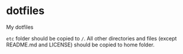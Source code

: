 # dotfiles
My dotfiles

`etc` folder should be copied to `/`. All other directories and files (except README.md and LICENSE) should be copied to home folder.
